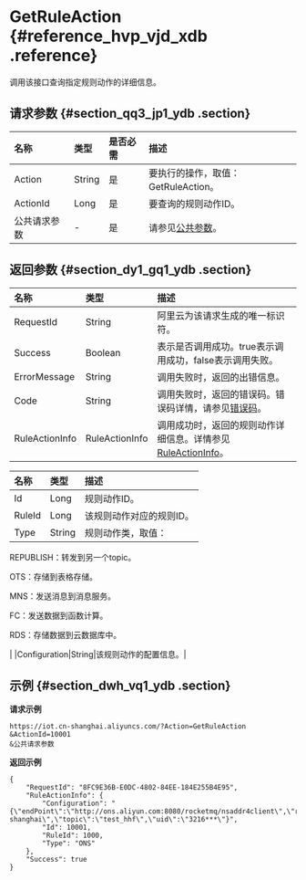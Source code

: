 # GetRuleAction {#reference_hvp_vjd_xdb .reference}

调用该接口查询指定规则动作的详细信息。

## 请求参数 {#section_qq3_jp1_ydb .section}

|名称|类型|是否必需|描述|
|:-|:-|:---|:-|
|Action|String|是|要执行的操作，取值：GetRuleAction。|
|ActionId|Long|是|要查询的规则动作ID。|
|公共请求参数|-|是|请参见[公共参数](intl.zh-CN/云端开发指南/云端API参考/公共参数.md#)。|

## 返回参数 {#section_dy1_gq1_ydb .section}

|名称|类型|描述|
|:-|:-|:-|
|RequestId|String|阿里云为该请求生成的唯一标识符。|
|Success|Boolean|表示是否调用成功。true表示调用成功，false表示调用失败。|
|ErrorMessage|String|调用失败时，返回的出错信息。|
|Code|String|调用失败时，返回的错误码。错误码详情，请参见[错误码](intl.zh-CN/云端开发指南/云端API参考/错误码.md#)。|
|RuleActionInfo|RuleActionInfo|调用成功时，返回的规则动作详细信息。详情参见[RuleActionInfo](#table_nct_lq1_ydb)。|

|名称|类型|描述|
|:-|:-|:-|
|Id|Long|规则动作ID。|
|RuleId|Long|该规则动作对应的规则ID。|
|Type|String| 规则动作类，取值：

 REPUBLISH：转发到另一个topic。

 OTS：存储到表格存储。

 MNS：发送消息到消息服务。

 FC：发送数据到函数计算。

 RDS：存储数据到云数据库中。

 |
|Configuration|String|该规则动作的配置信息。|

## 示例 {#section_dwh_vq1_ydb .section}

**请求示例**

```
https://iot.cn-shanghai.aliyuncs.com/?Action=GetRuleAction
&ActionId=10001
&公共请求参数
```

**返回示例**

```
{
    "RequestId": "8FC9E36B-E0DC-4802-84EE-184E255B4E95",
    "RuleActionInfo": {
        "Configuration": "{\"endPoint\":\"http://ons.aliyun.com:8080/rocketmq/nsaddr4client\",\"regionName\":\"cn-shanghai\",\"topic\":\"test_hhf\",\"uid\":\"3216***\"}",
        "Id": 10001,
        "RuleId": 1000,
        "Type": "ONS"
    },
    "Success": true
}
```

